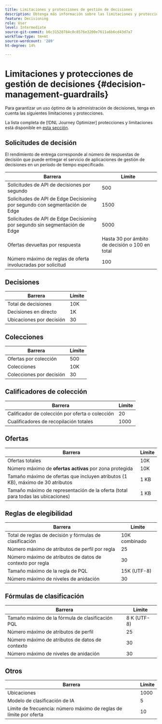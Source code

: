 ```yaml
---
title: Limitaciones y protecciones de gestión de decisiones
description: Obtenga más información sobre las limitaciones y protecciones de administración de decisiones.
feature: Decisioning
role: User
level: Intermediate
source-git-commit: b6c31528784c0c8576e3200e7611a6b6cd43d7a7
workflow-type: tm+mt
source-wordcount: '289'
ht-degree: 14%

---
```



# Limitaciones y protecciones de gestión de decisiones {#decision-management-guardrails}

Para garantizar un uso óptimo de la administración de decisiones, tenga en cuenta las siguientes limitaciones y protecciones.

La lista completa de [!DNL Journey Optimizer] protecciones y limitaciones está disponible en [esta sección](../start/guardrails.md).

## Solicitudes de decisión

El rendimiento de entrega corresponde al número de respuestas de decisión que puede entregar el servicio de aplicaciones de gestión de decisiones en un período de tiempo especificado.

| Barrera | Límite |
| ------- | ------- |
| Solicitudes de API de decisiones por segundo | 500 |
| Solicitudes de API de Edge Decisioning por segundo con segmentación de Edge | 1500 |
| Solicitudes de API de Edge Decisioning por segundo sin segmentación de Edge | 5000 |
| Ofertas devueltas por respuesta | Hasta 30 por ámbito de decisión o 100 en total |
| Número máximo de reglas de oferta involucradas por solicitud | 100 |

## Decisiones

| Barrera | Límite |
| ------- | ------- |
| Total de decisiones | 10K |
| Decisiones en directo | 1K |
| Ubicaciones por decisión | 30 |

## Colecciones

| Barrera | Límite |
| ------- | ------- |
| Ofertas por colección | 500 |
| Colecciones | 10K |
| Colecciones por decisión | 30 |

## Calificadores de colección

| Barrera | Límite |
| ------- | ------- |
| Calificador de colección por oferta o colección | 20 |
| Cualificadores de recopilación totales | 1000 |

## Ofertas

| Barrera | Límite |
| ------- | ------- |
| Ofertas totales | 10K |
| Número máximo de **ofertas activas** por zona protegida | 10K |
| Tamaño máximo de ofertas que incluyen atributos (1 KB), máximo de 30 atributos | 1 KB |
| Tamaño máximo de representación de la oferta (total para todas las ubicaciones) | 1 KB |

## Reglas de elegibilidad

| Barrera | Límite |
| ------- | ------- |
| Total de reglas de decisión y fórmulas de clasificación | 10K combinado |
| Número máximo de atributos de perfil por regla | 25 |
| Número máximo de atributos de datos de contexto por regla | 30 |
| Tamaño máximo de la regla de PQL | 15K (UTF-8) |
| Número máximo de niveles de anidación | 30 |

## Fórmulas de clasificación

| Barrera | Límite |
| ------- | ------- |
| Tamaño máximo de la fórmula de clasificación PQL | 8 K (UTF-8) |
| Número máximo de atributos de perfil | 25 |
| Número máximo de atributos de datos de contexto | 30 |
| Número máximo de niveles de anidación | 30 |

## Otros

| Barrera | Límite |
| ------- | ------- |
| Ubicaciones | 1000 |
| Modelo de clasificación de IA | 5 |
| Límite de frecuencia: número máximo de reglas de límite por oferta | 10 |
